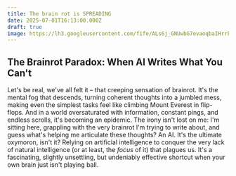 ```yaml
---
title: The brain rot is SPREADING
date: 2025-07-01T16:13:00.000Z
draft: true
image: https://lh3.googleusercontent.com/fife/ALs6j_GNUwbG7evaoqbaIHrrkcdZMbIkyMkXwqKX8TgYUzZpD2DmDZSJUZ4jUwM-fzjXlRMWqkfYo0wrIESi1cxYOE68b7C_b0n6YiACSnBkgKRcKoG8FkXxc6XnAdLut6ap8omKfgphDnrw0yB9lBce_5Gz7yTuxCRcbBnthUatnYncPs1ANrfFJm8DZixnV2lfAB7LBD4X0cAyR5IiiI2xP8N_GijFNXLqA_KNTTRex3ESFX_yiOE4HddIm7MS2DD8Ufltk0m7W00pL6r1IV55RHscMsL6VjUR1o6xSJBfm2U9-S1-0X72X41YYaCd995IXg_q-dp0DdH4BaY-CL4L406FFSM0ogSAqwyYR1OXzHslDXkO51VJE62vOURoejYinxtiiEHEEuoI7fPpuXfUOZXtF7R8ctH7hWaNeTakqURyPeR-z0Y9JjeyenkHqXRt39yNP11Ld78YxsS5iXFkWPGm9mk--pEA8PgPIFmNZfVFzijfFHAWnPZw7uW1ECGr6ImvKfG_O1MfF2kbJjgjuSsWnAJjm38WsqqBFkgKtPBO71g1V8mUldj2xYZjWFSYNJA9nhqjZPnPLUVLyBgEc0MH9SnArk-ac3p0uEvqxvoUEV2gFbjrPUvtTqCSfCb5iPlcKT2rrCkULKRGnM7ZM2_URzSkTZODHMvn6HFKMU0Mwypx3-wmKCA1nkbNWAa6yc2ycEUyyFIne5z1sW9mZnts1ru23gr42YJkDNXtdpTIh_HE9aRfqRQqkkVD5MeuxK86fut32ioZd6foddet45Egm5AEOO3O0jmP_DVo6rrsxphGJ31jWDki4Qaj6CVrJfzmPwGreVhMvpg4dQC968Yw5JgWz1tqQgclrz-INKA7KSSc5UDlhqAVx_YsGFoHgscKUjeGYPUgWoLpC3Mx8OWxVxUMjvOeWc2XqsFpQyeWsMtoPP9vZbVJ_qIJYjbav5udBKCW6J7ETDSjqeKbUtByC6sQE4bO-DaAIoDk-DmsX9itiI7VMemnoKng2pn-CMMzWR3jtua8eN9_tVkSu3McFoRqjUUGT9RB_f_gwNVCTGhktC2CQSp6-QSgClAk6Oud_NBIEWHJO5xrZnWyWoMNzOP1buZnTHOK-NUiRvpogjKTE9k3om78JuwbxVbrsC98EsEy3K0OIFR87k9lkZkKEw4ag_mzOoNAPlPBtna4sH7p-_mIOxDFB9WDilOTJWArSE2KZCDdBmsY0Wd0E7vpqlPQ6lTDehgvpIri6cQEXt-cGzF5HYUlXnxesQi1UnQ7ZgI9T-7DI7pdItSmc3wYU7dptnaQFKEp4bbQlVvjo1qFEGU5mGhXQ_hpELhC3Ic6jj5PkZ-BF0DuZI5RJRcEbO7sN9RODlr41tRDQBjzqNVFWd8KbjdbNJ6lLjzvxg7EjpOcciEbMm2Bv2y_ICEcl2Xr5Sp_2zkPJTeswol8uM4VZ3ZH32Jg0aDwKZskdnoz4BxzRfIW_tZX7c2qJzvNJG3bug=s1024
---
```

## The Brainrot Paradox: When AI Writes What You Can't



Let's be real, we've all felt it – that creeping sensation of brainrot. It's the mental fog that descends, turning coherent thoughts into a jumbled mess, making even the simplest tasks feel like climbing Mount Everest in flip-flops. And in a world oversaturated with information, constant pings, and endless scrolls, it's becoming an epidemic. The irony isn't lost on me: I'm sitting here, grappling with the very brainrot I'm trying to write about, and guess what's helping me articulate these thoughts? An AI. It's the ultimate oxymoron, isn't it? Relying on artificial intelligence to conquer the very lack of natural intelligence (or at least, the *focus* of it) that plagues us. It's a fascinating, slightly unsettling, but undeniably effective shortcut when your own brain just isn't playing ball.
